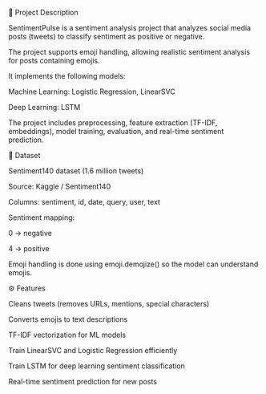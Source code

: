 📌 Project Description

SentimentPulse is a sentiment analysis project that analyzes social media posts (tweets) to classify sentiment as positive or negative.

The project supports emoji handling, allowing realistic sentiment analysis for posts containing emojis.

It implements the following models:

Machine Learning: Logistic Regression, LinearSVC

Deep Learning: LSTM

The project includes preprocessing, feature extraction (TF-IDF, embeddings), model training, evaluation, and real-time sentiment prediction.

📂 Dataset

Sentiment140 dataset (1.6 million tweets)

Source: Kaggle / Sentiment140

Columns: sentiment, id, date, query, user, text

Sentiment mapping:

0 → negative

4 → positive

Emoji handling is done using emoji.demojize() so the model can understand emojis.

⚙️ Features

Cleans tweets (removes URLs, mentions, special characters)

Converts emojis to text descriptions

TF-IDF vectorization for ML models

Train LinearSVC and Logistic Regression efficiently

Train LSTM for deep learning sentiment classification

Real-time sentiment prediction for new posts
